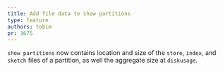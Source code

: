 ```yaml
---
title: Add file data to show partitions
type: feature
authors: tobim
pr: 3675
---
```


`show partitions` now contains location and size of the `store`, `index`, and
`sketch` files of a partition, as well the aggregate size at `diskusage`.
